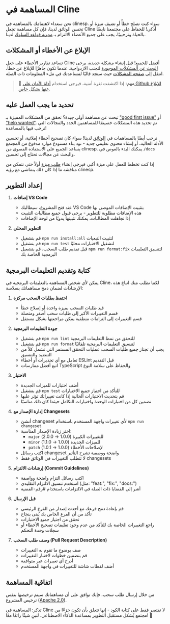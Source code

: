 # المساهمة في Cline

نحن سعداء لاهتمامك بالمساهمة في clinesp. سواء كنت تصلح خطأً أو تضيف ميزة أو تحسن الوثائق لدينا، فإن كل مساهمة تجعل Cline أذكى! للحفاظ على مجتمعنا نابضًا بالحياة وترحيبيًا، يجب على جميع الأعضاء الالتزام بـ [مدونة قواعد السلوك](CODE_OF_CONDUCT.md) لدينا.

## الإبلاغ عن الأخطاء أو المشكلات

تساعد تقارير الأخطاء على جعل Cline أفضل للجميع! قبل إنشاء مشكلة جديدة، يرجى [البحث عن المشكلات الموجودة](https://github.com/cline/cline/issues) لتجنب الازدواجية. عندما تكون جاهزًا للإبلاغ عن خطأ، انتقل إلى [صفحة المشكلات](https://github.com/cline/cline/issues/new/choose) حيث ستجد قالبًا لمساعدتك في ملء المعلومات ذات الصلة.

<blockquote class='warning-note'>
     🔐 <b>مهم:</b> إذا اكتشفت ثغرة أمنية، فيرجى استخدام <a href="https://github.com/cline/cline/security/advisories/new">أداة الأمان على Github للإبلاغ عنها بشكل خاص</a>.
</blockquote>

## تحديد ما يجب العمل عليه

تبحث عن مساهمة أولى جيدة؟ تحقق من المشكلات المميزة بـ ["good first issue"](https://github.com/cline/cline/labels/good%20first%20issue) أو ["help wanted"](https://github.com/cline/cline/labels/help%20wanted). تم تحديد هذه المشكلات خصيصًا للمساهمين الجدد والمجالات التي نرحب فيها بالمساعدة!

نرحب أيضًا بالمساهمات في [الوثائق](https://github.com/cline/cline/tree/main/docs) لدينا! سواء كان تصحيح أخطاء إملائية، أو تحسين الأدلة الحالية، أو إنشاء محتوى تعليمي جديد - نود بناء مستودع موارد مدفوع من المجتمع يساعد الجميع على الاستفادة القصوى من clinesp. يمكنك البدء بالغوص في `/docs` والبحث عن مجالات تحتاج إلى تحسين.

إذا كنت تخطط للعمل على ميزة أكبر، فيرجى إنشاء [طلب ميزة](https://github.com/cline/cline/discussions/categories/feature-requests?discussions_q=is%3Aopen+category%3A%22Feature+Requests%22+sort%3Atop) أولاً حتى نتمكن من مناقشة ما إذا كان ذلك يتماشى مع رؤية clinesp.

## إعداد التطوير

1. **إضافات VS Code**

    - عند فتح المشروع، سيطالبك VS Code بتثبيت الإضافات الموصى بها
    - هذه الإضافات مطلوبة للتطوير - يرجى قبول جميع مطالبات التثبيت
    - إذا تجاهلت المطالبات، يمكنك تثبيتها يدويًا من لوحة الإضافات

2. **التطوير المحلي**
    - قم بتشغيل `npm run install:all` لتثبيت التبعيات
    - قم بتشغيل `npm run test` لتشغيل الاختبارات محليًا
    - قبل تقديم طلب السحب، قم بتشغيل `npm run format:fix` لتنسيق التعليمات البرمجية الخاصة بك

## كتابة وتقديم التعليمات البرمجية

يمكن لأي شخص المساهمة بالتعليمات البرمجية في Cline، لكننا نطلب منك اتباع هذه الإرشادات لضمان دمج مساهماتك بسلاسة:

1. **احتفظ بطلبات السحب مركزة**

    - قيد طلبات السحب بميزة واحدة أو إصلاح خطأ
    - قسم التغييرات الأكبر إلى طلبات سحب أصغر ومتصلة
    - قسم التغييرات إلى التزامات منطقية يمكن مراجعتها بشكل مستقل

2. **جودة التعليمات البرمجية**

    - قم بتشغيل `npm run lint` للتحقق من نمط التعليمات البرمجية
    - قم بتشغيل `npm run format` لتنسيق التعليمات البرمجية تلقائيًا
    - يجب أن تجتاز جميع طلبات السحب عمليات التحقق المستمر التي تشمل كلاً من التنضيد والتنسيق
    - تعامل مع أي تحذيرات أو أخطاء ESLint قبل التقديم
    - اتبع أفضل ممارسات TypeScript والحفاظ على سلامة النوع

3. **الاختبار**

    - أضف اختبارات للميزات الجديدة
    - قم بتشغيل `npm test` للتأكد من اجتياز جميع الاختبارات
    - قم بتحديث الاختبارات الحالية إذا كانت تغييراتك تؤثر عليها
    - تضمين كل من اختبارات الوحدة واختبارات التكامل حيثما كان ذلك مناسبًا

4. **إدارة الإصدار مع Changesets**

    - أنشئ changeset لأي تغييرات واجهة المستخدم باستخدام `npm run changeset`
    - اختر زيادة الإصدار المناسبة:
        - `major` للتغييرات الكبيرة (1.0.0 → 2.0.0)
        - `minor` للميزات الجديدة (1.0.0 → 1.1.0)
        - `patch` لإصلاحات الأخطاء (1.0.0 → 1.0.1)
    - اكتب رسائل changeset واضحة ووصفية تشرح التأثير
    - لا تتطلب التغييرات في الوثائق فقط changesets

5. **إرشادات الالتزام (Commit Guidelines)**

   - اكتب رسائل التزام واضحة وواصفة  
   - استخدم تنسيق الالتزام التقليدي (مثل: "feat:", "fix:", "docs:")  
   - أشر إلى القضايا ذات الصلة في الالتزامات باستخدام #رقم-القضية  

6. **قبل الإرسال**

   - قم بإعادة دمج فرعك مع أحدث إصدار من الفرع الرئيسي  
   - تأكد من أن الفرع الخاص بك يُبنى بنجاح  
   - تحقق من اجتياز جميع الاختبارات  
   - راجع التغييرات الخاصة بك للتأكد من عدم وجود تعليمات تصحيح الأخطاء أو سجلات وحدة التحكم  

7. **وصف طلب السحب (Pull Request Description)**

   - صف بوضوح ما تقوم به التغييرات  
   - قم بتضمين خطوات لاختبار التغييرات  
   - أدرج أي تغييرات غير متوافقة  
   - أضف لقطات شاشة للتغييرات في واجهة المستخدم  

## اتفاقية المساهمة  

من خلال إرسال طلب سحب، فإنك توافق على أن مساهماتك سيتم ترخيصها بنفس ترخيص المشروع ([Apache 2.0](LICENSE)).  

تذكر: المساهمة في Cline لا تقتصر فقط على كتابة الكود - إنها تتعلق بأن تكون جزءًا من مجتمع يُشكل مستقبل التطوير بمساعدة الذكاء الاصطناعي. لنبنِ شيئًا رائعًا معًا! 🚀